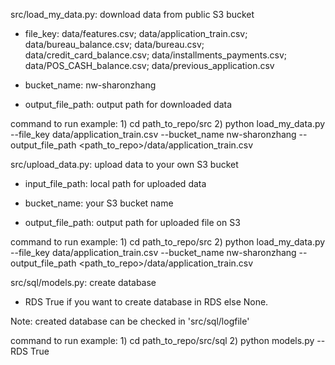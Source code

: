 src/load_my_data.py: download data from public S3 bucket

- file_key: data/features.csv;
	    data/application_train.csv;
	    data/bureau_balance.csv;
	    data/bureau.csv;
	    data/credit_card_balance.csv;
	    data/installments_payments.csv;
	    data/POS_CASH_balance.csv;
	    data/previous_application.csv
	    
- bucket_name: nw-sharonzhang

- output_file_path: output path for downloaded data

command to run example: 1) cd path_to_repo/src 2) python load_my_data.py --file_key data/application_train.csv --bucket_name nw-sharonzhang --output_file_path <path_to_repo>/data/application_train.csv


src/upload_data.py: upload data to your own S3 bucket

- input_file_path: local path for uploaded data

- bucket_name: your S3 bucket name

- output_file_path: output path for uploaded file on S3

command to run example: 1) cd path_to_repo/src 2) python load_my_data.py --file_key data/application_train.csv --bucket_name nw-sharonzhang --output_file_path <path_to_repo>/data/application_train.csv


src/sql/models.py: create database 

- RDS True if you want to create database in RDS else None.

Note: created database can be checked in 'src/sql/logfile'

command to run example: 1) cd path_to_repo/src/sql 2) python models.py --RDS True

